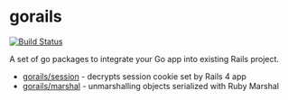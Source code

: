 gorails
=======

[![Build Status](https://travis-ci.org/andrewslotin/gorails.png)](https://travis-ci.org/andrewslotin/gorails)

A set of go packages to integrate your Go app into existing Rails project.

* [gorails/session](https://github.com/andrewslotin/gorails/tree/master/session) - decrypts session cookie set by Rails 4 app
* [gorails/marshal](https://github.com/andrewslotin/gorails/tree/master/marshal) - unmarshalling objects serialized with Ruby Marshal
